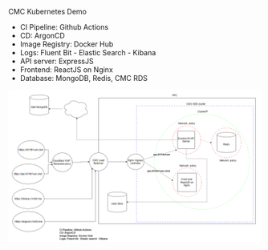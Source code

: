 CMC Kubernetes Demo

- CI Pipeline: Github Actions
- CD: ArgonCD
- Image Registry: Docker Hub
- Logs: Fluent Bit - Elastic Search - Kibana
- API server: ExpressJS
- Frontend: ReactJS on Nginx
- Database: MongoDB, Redis, CMC RDS


![Structure](./stureture.PNG)